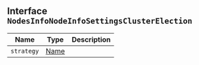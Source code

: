 ## Interface `NodesInfoNodeInfoSettingsClusterElection`

| Name | Type | Description |
| - | - | - |
| `strategy` | [Name](./Name.md) | &nbsp; |
